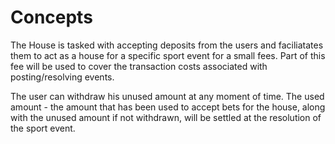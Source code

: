 # **Concepts**

The House is tasked with accepting deposits from the users and faciliatates them to act as a house for a specific sport event for a small fees. Part of this fee will be used to cover the transaction costs associated with posting/resolving events.

The user can withdraw his unused amount at any moment of time. The used amount - the amount that has been used to accept bets for the house, along with the unused amount if not withdrawn, will be settled at the resolution of the sport event.